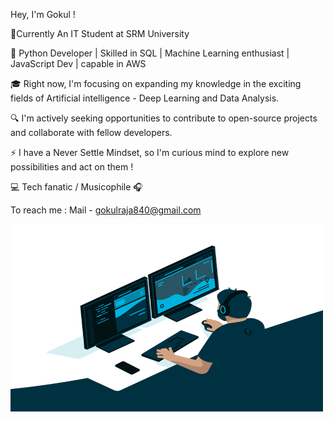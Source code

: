 Hey, I'm Gokul ! 

📍Currently An IT Student at SRM University

🚀 Python Developer | Skilled in SQL | Machine Learning enthusiast | JavaScript Dev | capable in AWS 

🎓 Right now, I'm focusing on expanding my knowledge in the exciting fields of Artificial intelligence - Deep Learning and Data Analysis.

🔍 I'm actively seeking opportunities to contribute to open-source projects and collaborate with fellow developers.

⚡ I have a Never Settle Mindset, so I'm curious mind to explore new possibilities and act on them !

💻 Tech fanatic / Musicophile 🎧

To reach me : Mail - gokulraja840@gmail.com

  <img align="center" alt="GIF" src="https://github.com/Gokul-Raja84/Gokul-Raja84/blob/main/code.gif?raw=true" width="500" height="300" />
